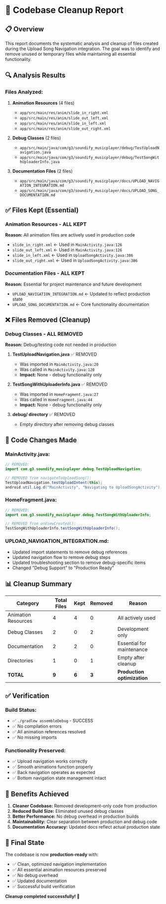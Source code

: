 # 🧹 Codebase Cleanup Report

## 📋 Overview

This report documents the systematic analysis and cleanup of files created during the Upload Song Navigation integration. The goal was to identify and remove unused or temporary files while maintaining all essential functionality.

## 🔍 Analysis Results

### **Files Analyzed:**

1. **Animation Resources** (4 files)
   - `app/src/main/res/anim/slide_in_right.xml`
   - `app/src/main/res/anim/slide_out_left.xml`
   - `app/src/main/res/anim/slide_in_left.xml`
   - `app/src/main/res/anim/slide_out_right.xml`

2. **Debug Classes** (2 files)
   - `app/src/main/java/com/g3/soundify_musicplayer/debug/TestUploadNavigation.java`
   - `app/src/main/java/com/g3/soundify_musicplayer/debug/TestSongWithUploaderInfo.java`

3. **Documentation Files** (2 files)
   - `app/src/main/java/com/g3/soundify_musicplayer/docs/UPLOAD_NAVIGATION_INTEGRATION.md`
   - `app/src/main/java/com/g3/soundify_musicplayer/docs/UPLOAD_SONG_DOCUMENTATION.md`

## ✅ Files Kept (Essential)

### **Animation Resources - ALL KEPT**
**Reason:** All animation files are actively used in production code
- `slide_in_right.xml` ← Used in `MainActivity.java:126`
- `slide_out_left.xml` ← Used in `MainActivity.java:126`
- `slide_in_left.xml` ← Used in `UploadSongActivity.java:386`
- `slide_out_right.xml` ← Used in `UploadSongActivity.java:386`

### **Documentation Files - ALL KEPT**
**Reason:** Essential for project maintenance and future development
- `UPLOAD_NAVIGATION_INTEGRATION.md` ← Updated to reflect production state
- `UPLOAD_SONG_DOCUMENTATION.md` ← Core functionality documentation

## ❌ Files Removed (Cleanup)

### **Debug Classes - ALL REMOVED**
**Reason:** Debug/testing code not needed in production

1. **TestUploadNavigation.java** ✅ REMOVED
   - Was imported in `MainActivity.java:20`
   - Was called in `MainActivity.java:120`
   - **Impact:** None - debug functionality only

2. **TestSongWithUploaderInfo.java** ✅ REMOVED
   - Was imported in `HomeFragment.java:27`
   - Was called in `HomeFragment.java:44`
   - **Impact:** None - debug functionality only

3. **debug/ directory** ✅ REMOVED
   - Empty directory after removing debug classes

## 🔧 Code Changes Made

### **MainActivity.java:**
```java
// REMOVED:
import com.g3.soundify_musicplayer.debug.TestUploadNavigation;

// REMOVED from navigateToUploadSong():
TestUploadNavigation.testUploadIntent(this);
android.util.Log.d("MainActivity", "Navigating to UploadSongActivity");
```

### **HomeFragment.java:**
```java
// REMOVED:
import com.g3.soundify_musicplayer.debug.TestSongWithUploaderInfo;

// REMOVED from onViewCreated():
TestSongWithUploaderInfo.testSongWithUploaderInfo();
```

### **UPLOAD_NAVIGATION_INTEGRATION.md:**
- Updated import statements to remove debug references
- Updated navigation flow to remove debug steps
- Updated troubleshooting section to remove debug-specific items
- Changed "Debug Support" to "Production Ready"

## 📊 Cleanup Summary

| Category | Total Files | Kept | Removed | Reason |
|----------|-------------|------|---------|---------|
| Animation Resources | 4 | 4 | 0 | All actively used |
| Debug Classes | 2 | 0 | 2 | Development only |
| Documentation | 2 | 2 | 0 | Essential for maintenance |
| Directories | 1 | 0 | 1 | Empty after cleanup |
| **TOTAL** | **9** | **6** | **3** | **Production optimization** |

## ✅ Verification

### **Build Status:**
- ✅ `./gradlew assembleDebug` - SUCCESS
- ✅ No compilation errors
- ✅ All animation references resolved
- ✅ No missing imports

### **Functionality Preserved:**
- ✅ Upload navigation works correctly
- ✅ Smooth animations function properly
- ✅ Back navigation operates as expected
- ✅ Bottom navigation state management intact

## 🎯 Benefits Achieved

1. **Cleaner Codebase:** Removed development-only code from production
2. **Reduced Build Size:** Eliminated unused debug classes
3. **Better Performance:** No debug overhead in production builds
4. **Maintainability:** Clear separation between production and debug code
5. **Documentation Accuracy:** Updated docs reflect actual production state

## 🚀 Final State

The codebase is now **production-ready** with:
- ✅ Clean, optimized navigation implementation
- ✅ All essential animation resources preserved
- ✅ No debug overhead
- ✅ Updated documentation
- ✅ Successful build verification

**Cleanup completed successfully! 🎉**
